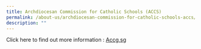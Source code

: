```yaml
---
title: Archdiocesan Commission for Catholic Schools (ACCS)
permalink: /about-us/archdiocesan-commission-for-catholic-schools-accs/
description: ""
---
```

<p>Click here to find out more information :&nbsp;<a href="https://chijsttheresasconvent-moe-edu-sg-admin.cwp.sg/accs,sg" target="">Accg,sg</a></p>